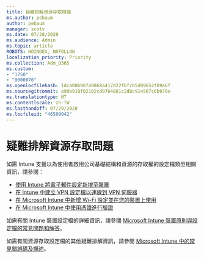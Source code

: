 ```yaml
---
title: 疑難排解資源存取問題
ms.author: pebaum
author: pebaum
manager: scotv
ms.date: 07/28/2020
ms.audience: Admin
ms.topic: article
ROBOTS: NOINDEX, NOFOLLOW
localization_priority: Priority
ms.collection: Adm_O365
ms.custom:
- "1750"
- "9000076"
ms.openlocfilehash: 1dca00b98749868a417d22f6fcb5d99652f89a6f
ms.sourcegitcommit: e90b918f02102cd9764881c2d8c914567c6b070e
ms.translationtype: HT
ms.contentlocale: zh-TW
ms.lasthandoff: 07/29/2020
ms.locfileid: "46509042"
---
```

# <a name="troubleshoot-resource-access-issues"></a>疑難排解資源存取問題

如需 Intune 支援以為使用者啟用公司基礎結構和資源的存取權的設定檔類型相關資訊，請參閱：

- [使用 Intune 將電子郵件設定新增至裝置](https://docs.microsoft.com/intune/email-settings-configure)
- [在 Intune 中建立 VPN 設定檔以連線到 VPN 伺服器](https://docs.microsoft.com/intune/vpn-settings-configure)
- [在 Microsoft Intune 中新增 Wi-Fi 設定並在您的裝置上使用](https://docs.microsoft.com/intune/wi-fi-settings-configure)
- [在 Microsoft Intune 中使用憑證進行驗證](https://docs.microsoft.com/intune/certificates-configure)

如需有關 Intune 裝置設定檔的詳細資訊，請參閱 [Microsoft Intune 裝置原則與設定檔的常見問題和解答](https://docs.microsoft.com/intune/device-profile-troubleshoot)。

如需有關資源存取設定檔的其他疑難排解資訊，請參閱 [Microsoft Intune 中的常見錯誤碼及描述](https://docs.microsoft.com/intune/troubleshoot-company-resource-access-problems)。